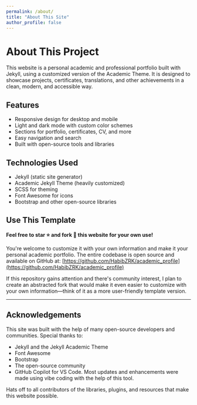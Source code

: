 ```yaml
---
permalink: /about/
title: "About This Site"
author_profile: false
---
```


# About This Project

This website is a personal academic and professional portfolio built with Jekyll, using a customized version of the Academic Theme. It is designed to showcase projects, certificates, translations, and other achievements in a clean, modern, and accessible way.

## Features
- Responsive design for desktop and mobile
- Light and dark mode with custom color schemes
- Sections for portfolio, certificates, CV, and more
- Easy navigation and search
- Built with open-source tools and libraries

## Technologies Used
- Jekyll (static site generator)
- Academic Jekyll Theme (heavily customized)
- SCSS for theming
- Font Awesome for icons
- Bootstrap and other open-source libraries

## Use This Template

**Feel free to star ⭐ and fork 🍴 this website for your own use!** 

You're welcome to customize it with your own information and make it your personal academic portfolio. The entire codebase is open source and available on GitHub at: [https://github.com/HabibZRK/academic_profile](https://github.com/HabibZRK/academic_profile)

If this repository gains attention and there's community interest, I plan to create an abstracted fork that would make it even easier to customize with your own information—think of it as a more user-friendly template version.

---

## Acknowledgements

This site was built with the help of many open-source developers and communities. Special thanks to:
- Jekyll and the Jekyll Academic Theme
- Font Awesome
- Bootstrap
- The open-source community
- GitHub Copilot for VS Code. Most updates and enhancements were made using vibe coding with the help of this tool.

Hats off to all contributors of the libraries, plugins, and resources that make this website possible.
